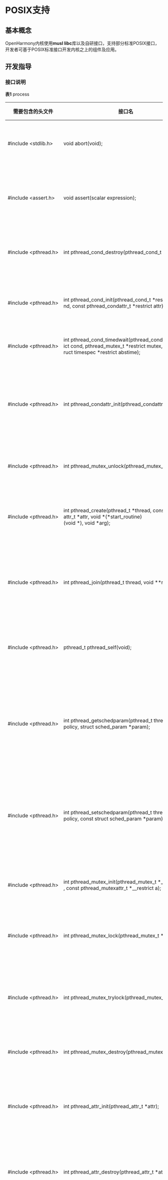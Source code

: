 # POSIX支持


## 基本概念

OpenHarmony内核使用**musl libc**库以及自研接口，支持部分标准POSIX接口，开发者可基于POSIX标准接口开发内核之上的组件及应用。


## 开发指导


### 接口说明

  **表1** process

| 需要包含的头文件 | 接口名 | 描述 |
| -------- | -------- | -------- |
| \#include&nbsp;&lt;stdlib.h&gt; | void&nbsp;abort(void); | 中止线程执行 |
| \#include&nbsp;&lt;assert.h&gt; | void&nbsp;assert(scalar&nbsp;expression); | 断言为假终止线程 |
| \#include&nbsp;&lt;pthread.h&gt; | int&nbsp;pthread_cond_destroy(pthread_cond_t&nbsp;\*cond); | 销毁条件变量 |
| \#include&nbsp;&lt;pthread.h&gt; | int&nbsp;pthread_cond_init(pthread_cond_t&nbsp;\*restrict&nbsp;co<br/>nd,&nbsp;const&nbsp;pthread_condattr_t&nbsp;\*restrict&nbsp;attr); | 初始化条件变量 |
| \#include&nbsp;&lt;pthread.h&gt; | int&nbsp;pthread_cond_timedwait(pthread_cond_t&nbsp;\*restr<br/>ict&nbsp;cond,&nbsp;pthread_mutex_t&nbsp;\*restrict&nbsp;mutex,&nbsp;const&nbsp;st<br/>ruct&nbsp;timespec&nbsp;\*restrict&nbsp;abstime); | 等待条件 |
| \#include&nbsp;&lt;pthread.h&gt; | int&nbsp;pthread_condattr_init(pthread_condattr_t&nbsp;\*attr); | 初始化条件变量属性对象 |
| \#include&nbsp;&lt;pthread.h&gt; | int&nbsp;pthread_mutex_unlock(pthread_mutex_t&nbsp;\*mutex); | 解锁互斥锁 |
| \#include&nbsp;&lt;pthread.h&gt; | int&nbsp;pthread_create(pthread_t&nbsp;\*thread,&nbsp;const&nbsp;pthread_<br/>attr_t&nbsp;\*attr,&nbsp;void&nbsp;\*(\*start_routine)(void&nbsp;\*),&nbsp;void&nbsp;\*arg); | 创建一个新的线程 |
| \#include&nbsp;&lt;pthread.h&gt; | int&nbsp;pthread_join(pthread_t&nbsp;thread,&nbsp;void&nbsp;\*\*retval); | 等待指定的线程结束 |
| \#include&nbsp;&lt;pthread.h&gt; | pthread_t&nbsp;pthread_self(void); | 获取当前线程的ID |
| \#include&nbsp;&lt;pthread.h&gt; | int&nbsp;pthread_getschedparam(pthread_t&nbsp;thread,&nbsp;int&nbsp;\*<br/>policy,&nbsp;struct&nbsp;sched_param&nbsp;\*param); | 获取线程的调度策略和参数 |
| \#include&nbsp;&lt;pthread.h&gt; | int&nbsp;pthread_setschedparam(pthread_t&nbsp;thread,&nbsp;int<br/>policy,&nbsp;const&nbsp;struct&nbsp;sched_param&nbsp;\*param); | 设置线程的调度策略和参数 |
| \#include&nbsp;&lt;pthread.h&gt; | int&nbsp;pthread_mutex_init(pthread_mutex_t&nbsp;\*__restrict&nbsp;m<br/>,&nbsp;const&nbsp;pthread_mutexattr_t&nbsp;\*__restrict&nbsp;a); | 初始化互斥锁 |
| \#include&nbsp;&lt;pthread.h&gt; | int&nbsp;pthread_mutex_lock(pthread_mutex_t&nbsp;\*m); | 互斥锁加锁操作 |
| \#include&nbsp;&lt;pthread.h&gt; | int&nbsp;pthread_mutex_trylock(pthread_mutex_t&nbsp;\*m); | 互斥锁尝试加锁操作 |
| \#include&nbsp;&lt;pthread.h&gt; | int&nbsp;pthread_mutex_destroy(pthread_mutex_t&nbsp;\*m); | 销毁互斥锁 |
| \#include&nbsp;&lt;pthread.h&gt; | int&nbsp;pthread_attr_init(pthread_attr_t&nbsp;\*attr); | 初始化线程属性对象 |
| \#include&nbsp;&lt;pthread.h&gt; | int&nbsp;pthread_attr_destroy(pthread_attr_t&nbsp;\*attr); | 销毁线程属性对象 |
| \#include&nbsp;&lt;pthread.h&gt; | int&nbsp;pthread_attr_getstacksize(const&nbsp;pthread_attr<br/>_t&nbsp;\*attr,&nbsp;size_t&nbsp;\*stacksize); | 获取线程属性对象的堆栈大小 |
| \#include&nbsp;&lt;pthread.h&gt; | int&nbsp;pthread_attr_setstacksize(pthread_attr_t&nbsp;\*attr<br/>,&nbsp;size_t&nbsp;stacksize); | 设置线程属性对象的堆栈大小 |
| \#include&nbsp;&lt;pthread.h&gt; | int&nbsp;pthread_attr_getschedparam(const&nbsp;pthread_<br/>attr_t&nbsp;\*attr,&nbsp;struct&nbsp;sched_param&nbsp;\*param); | 获取线程属性对象的调度参数属性 |
| \#include&nbsp;&lt;pthread.h&gt; | int&nbsp;pthread_attr_setschedparam(pthread_attr_t&nbsp;\*<br/>attr,&nbsp;const&nbsp;struct&nbsp;sched_param&nbsp;\*param); | 设置线程属性对象的调度参数属性 |
| \#include&nbsp;&lt;pthread.h&gt; | int&nbsp;pthread_getname_np(pthread_t&nbsp;pthread,&nbsp;char<br/>\*name,&nbsp;size_t&nbsp;len); | 获取线程名称 |
| \#include&nbsp;&lt;pthread.h&gt; | int&nbsp;pthread_setname_np(pthread_t&nbsp;pthread,&nbsp;const<br/>char&nbsp;\*name); | 设置线程名称 |
| \#include&nbsp;&lt;pthread.h&gt; | int&nbsp;pthread_cond_broadcast(pthread_cond_t&nbsp;\*c); | 解除若干已被等待条件阻塞的线程 |
| \#include&nbsp;&lt;pthread.h&gt; | int&nbsp;pthread_cond_signal(pthread_cond_t&nbsp;\*c); | 解除被阻塞的线程 |
| \#include&nbsp;&lt;pthread.h&gt; | int&nbsp;pthread_cond_wait(pthread_cond_t&nbsp;\*__restrict<br/>c,&nbsp;pthread_mutex_t&nbsp;\*__restrict&nbsp;m); | 等待条件 |

  **表2** fs

| 需要包含的头文件 | 接口名 | 描述 |
| -------- | -------- | -------- |
| \#include&nbsp;&lt;libgen.h&gt; | char&nbsp;\*dirname(char&nbsp;\*path); | 获取目录名 |
| \#include&nbsp;&lt;dirent.h&gt; | struct&nbsp;dirent&nbsp;\*readdir(DIR&nbsp;\*dirp); | 读目录 |
| \#include&nbsp;&lt;sys/stat.h&gt; | int&nbsp;stat(const&nbsp;char&nbsp;\*restrict&nbsp;path,&nbsp;struct&nbsp;stat&nbsp;\*restrict&nbsp;buf); | 获取文件信息 |
| \#include&nbsp;&lt;unistd.h&gt; | int&nbsp;unlink(const&nbsp;char&nbsp;\*pathname); | 删除文件 |
| \#include&nbsp;&lt;fcntl.h | int&nbsp;open(const&nbsp;char&nbsp;\*path,&nbsp;int&nbsp;oflags,&nbsp;...); | 用于打开文件，如文件不存在，创建文件并打开 |
| \#include&nbsp;&lt;nistd.h&gt; | int&nbsp;close(int&nbsp;fd); | 关闭文件 |
| \#include&nbsp;&lt;stdio.h&gt; | int&nbsp;rename(const&nbsp;char&nbsp;\*oldpath,&nbsp;const&nbsp;char&nbsp;\*newpath); | 重命名指定的文件 |
| \#include&nbsp;&lt;dirent.h&gt; | DIR&nbsp;&nbsp;\*opendir(const&nbsp;char&nbsp;\*dirname); | 打开指定目录 |
| \#include&nbsp;&lt;dirent.h&gt; | int&nbsp;closedir(DIR&nbsp;\*dir); | 关闭指定目录 |
| \#include&nbsp;&lt;sys/mount.h&gt; | int&nbsp;mount(const&nbsp;char&nbsp;\*source,&nbsp;const&nbsp;char&nbsp;\*target,&nbsp;con<br/>st&nbsp;char&nbsp;\*filesystemtype,&nbsp;unsigned&nbsp;long&nbsp;mountflags,&nbsp;c<br/>onst&nbsp;void&nbsp;\*data); | 挂载文件系统 |
| \#include&nbsp;&lt;sys/mount.h&gt; | int&nbsp;umount(const&nbsp;char&nbsp;\*target); | 卸载文件系统 |
| \#include&nbsp;&lt;sys/mount.h&gt; | int&nbsp;umount2(const&nbsp;char&nbsp;\*target,&nbsp;int&nbsp;flag); | 卸载文件系统 |
| \#include&nbsp;&lt;sys/stat.h&gt; | int&nbsp;fsync(int&nbsp;fd); | 将与指定文件描述符关联的文件同步到存储设备 |
| \#include&nbsp;&lt;sys/stat.h&gt; | int&nbsp;mkdir(const&nbsp;char&nbsp;\*pathname,&nbsp;mode_t&nbsp;mode); | 创建目录 |
| \#include&nbsp;&lt;unistd.h&gt; | int&nbsp;rmdir(const&nbsp;char&nbsp;\*path); | 删除目录 |
| \#include&nbsp;&lt;sys/stat.h&gt; | int&nbsp;fstat(int&nbsp;fd,&nbsp;struct&nbsp;stat&nbsp;\*buf); | 获取文件状态信息 |
| \#include&nbsp;&lt;sys/statfs.h&gt; | int&nbsp;statfs(const&nbsp;char&nbsp;\*path,&nbsp;struct&nbsp;statfs&nbsp;\*buf); | 获取指定路径下文件的文件系统信息 |

  **表3** time

| 需要包含的头文件 | 接口名 | 描述 |
| -------- | -------- | -------- |
| \#include&nbsp;&lt;sys/time.h&gt; | int&nbsp;gettimeofday(struct&nbsp;timeval&nbsp;\*tv,&nbsp;struct&nbsp;timezone&nbsp;\*tz); | 获取时间。当前暂无时区概念,tz返回为空 |
| \#include&nbsp;&lt;time.h&gt; | struct&nbsp;tm&nbsp;\*gmtime(const&nbsp;time_t&nbsp;\*timep); | 将日期和时间转换为细分时间或ASCII |
| \#include&nbsp;&lt;time.h&gt; | struct&nbsp;tm&nbsp;\*localtime(const&nbsp;time_t&nbsp;\*timep); | 获取时间 |
| \#include&nbsp;&lt;time.h&gt; | struct&nbsp;tm&nbsp;\*localtime_r(const&nbsp;time_t&nbsp;\*timep,&nbsp;struct&nbsp;tm&nbsp;\*result); | 获取时间 |
| \#include&nbsp;&lt;time.h&gt; | time_t&nbsp;mktime(struct&nbsp;tm&nbsp;\*tm); | 将日期和时间转换为细分时间或ASCII |
| \#include&nbsp;&lt;time.h&gt; | size_t&nbsp;strftime(char&nbsp;\*s,&nbsp;size_t&nbsp;max,&nbsp;const&nbsp;char&nbsp;\*<br/>format,const&nbsp;struct&nbsp;tm&nbsp;\*tm); | 格式化日期和时间字符串 |
| \#include&nbsp;&lt;time.h&gt; | time_t&nbsp;time(time_t&nbsp;\*tloc); | 获得日历时间 |
| \#include&nbsp;&lt;sys/times.h&gt; | clock_t&nbsp;times(struct&nbsp;tms&nbsp;\*buf); | 获取线程时间 |
| \#include&nbsp;&lt;unistd.h&gt; | int&nbsp;usleep(useconds_t&nbsp;usec); | 休眠（微秒单位） |
| \#include&nbsp;&lt;time.h&gt; | int&nbsp;nanosleep(const&nbsp;struct&nbsp;timespec&nbsp;\*tspec1,&nbsp;struct<br/>timespec&nbsp;\*tspec2); | 暂停当前线程直到指定的时间到达 |
| \#include&nbsp;&lt;time.h&gt; | int&nbsp;clock_gettime(clockid_t&nbsp;id,&nbsp;struct&nbsp;timespec&nbsp;\*tspec); | 获取时钟的时间 |
| \#include&nbsp;&lt;time.h&gt; | int&nbsp;timer_create(clockid_t&nbsp;id,&nbsp;struct&nbsp;sigevent&nbsp;\*__<br/>restrict&nbsp;evp,&nbsp;timer_t&nbsp;\*__restrict&nbsp;t); | 为线程创建计时器 |
| \#include&nbsp;&lt;time.h&gt; | int&nbsp;timer_delete(timer_t&nbsp;t); | 为线程删除计时器 |
| \#include&nbsp;&lt;time.h&gt; | int&nbsp;timer_settime(timer_t&nbsp;t,&nbsp;int&nbsp;flags,&nbsp;const&nbsp;struct<br/>itimerspec&nbsp;\*__restrict&nbsp;val,&nbsp;struct&nbsp;itimerspec&nbsp;\*__restrict&nbsp;old); | 为线程设置计时器 |
| \#include&nbsp;&lt;time.h&gt; | time_t&nbsp;time&nbsp;(time_t&nbsp;\*t); | 获取时间 |
| \#include&nbsp;&lt;time.h&gt; | char&nbsp;\*strptime(const&nbsp;char&nbsp;\*s,&nbsp;const&nbsp;char&nbsp;\*format,&nbsp;struct&nbsp;tm&nbsp;\*tm); | 将时间的字符串表示形式转换为时间tm结构 |

  **表4** util

| 需要包含的头文件 | 接口名 | 描述 |
| -------- | -------- | -------- |
| \#include&nbsp;&lt;stdlib.h&gt; | int&nbsp;atoi(const&nbsp;char&nbsp;\*nptr); | 字符串转换整型（int） |
| \#include&nbsp;&lt;stdlib.h&gt; | long&nbsp;atol(const&nbsp;char&nbsp;\*nptr); | 字符串转换整型（long） |
| \#include&nbsp;&lt;stdlib.h&gt; | long&nbsp;long&nbsp;atoll(const&nbsp;char&nbsp;\*nptr); | 字符串转换整型（long&nbsp;long） |
| \#include&nbsp;&lt;ctype.h&gt; | int&nbsp;isalnum(int&nbsp;c); | 检查字母数字字符 |
| \#include&nbsp;&lt;ctype.h&gt; | int&nbsp;isascii(int&nbsp;c); | 检查ASCII |
| \#include&nbsp;&lt;ctype.h&gt; | int&nbsp;isdigit(int&nbsp;c); | 检查数字字符 |
| \#include&nbsp;&lt;ctype.h&gt; | int&nbsp;islower(int&nbsp;c); | 检查小写字符 |
| \#include&nbsp;&lt;ctype.h&gt; | int&nbsp;isprint(int&nbsp;c); | 检查任何可打印字符，包括空格 |
| \#include&nbsp;&lt;ctype.h&gt; | int&nbsp;isspace(int&nbsp;c); | 检查空格字符 |
| \#include&nbsp;&lt;ctype.h&gt; | int&nbsp;isupper(int&nbsp;c); | 检查所传的字符是否是大写字母 |
| \#include&nbsp;&lt;ctype.h&gt; | int&nbsp;isxdigit(int&nbsp;c); | 判断字符是否为十六进制数 |
| \#include&nbsp;&lt;stdlib.h&gt; | long&nbsp;int&nbsp;random&nbsp;(void); | 生成伪随机数 |
| \#include&nbsp;&lt;stdlib.h&gt; | void&nbsp;srandom(unsigned&nbsp;int&nbsp;seed); | 初始化随机数生成器 |
| \#include&nbsp;&lt;ctype.h&gt; | int&nbsp;tolower(int&nbsp;c); | 字母转换成小写 |
| \#include&nbsp;&lt;ctype.h&gt; | int&nbsp;toupper(int&nbsp;c); | 字母转换成大写 |
| \#include&nbsp;&lt;stdarg.h&gt; | type&nbsp;va_arg(va_list&nbsp;ap,&nbsp;type); | 获取可变参数的当前参数，返回指定类型并将指针指向下一参数 |
| \#include&nbsp;&lt;stdarg.h&gt; | void&nbsp;va_copy(va_list&nbsp;dest,&nbsp;va_list&nbsp;src); | 复制参数 |
| \#include&nbsp;&lt;stdarg.h&gt; | void&nbsp;va_end(va_list&nbsp;ap); | 清空va_list可变参数列表 |
| \#include&nbsp;&lt;stdarg.h&gt; | void&nbsp;va_start(va_list&nbsp;ap,&nbsp;last); | 定义变长参数列表的起始位置 |
| \#include&nbsp;&lt;string.h&gt; | char&nbsp;\*strchr(const&nbsp;char&nbsp;\*s,&nbsp;int&nbsp;c); | 在字符串中定位字符 |
| \#include&nbsp;&lt;string.h&gt; | int&nbsp;strcmp(const&nbsp;char&nbsp;\*s1,&nbsp;const&nbsp;char&nbsp;\*s2); | 比较字符串 |
| \#include&nbsp;&lt;string.h&gt; | size_t&nbsp;strcspn(const&nbsp;char&nbsp;\*s,&nbsp;const&nbsp;char&nbsp;\*reject); | 获取前缀子串的长度 |
| \#include&nbsp;&lt;string.h&gt; | char&nbsp;\*strdup(const&nbsp;char&nbsp;\*s); | 字符串拷贝到新建的位置处 |
| \#include&nbsp;&lt;string.h&gt; | size_t&nbsp;strlen(const&nbsp;char&nbsp;\*s); | 计算字符串长度 |
| \#include&nbsp;&lt;strings.h&gt; | int&nbsp;strncasecmp(const&nbsp;char&nbsp;\*s1,&nbsp;const&nbsp;char&nbsp;\*s2,&nbsp;size_t&nbsp;n); | 比较固定长度字符串（忽略大小写） |
| \#include&nbsp;&lt;strings.h&gt; | int&nbsp;strcasecmp(const&nbsp;char&nbsp;\*s1,&nbsp;const&nbsp;char&nbsp;\*s2); | 比较字符串（忽略大小写） |
| \#include&nbsp;&lt;string.h&gt; | int&nbsp;strncmp(const&nbsp;char&nbsp;\*s1,&nbsp;const&nbsp;char&nbsp;\*s2,&nbsp;size_t&nbsp;n); | 比较字符串（指定长度） |
| \#include&nbsp;&lt;string.h&gt; | char&nbsp;\*strrchr(const&nbsp;char&nbsp;\*s,&nbsp;int&nbsp;c); | 在字符串中定位字符 |
| \#include&nbsp;&lt;string.h&gt; | char&nbsp;\*strstr(const&nbsp;char&nbsp;\*haystack,&nbsp;const&nbsp;char&nbsp;\*needle); | 寻找指定的子串 |
| \#include&nbsp;&lt;stdlib.h&gt; | long&nbsp;int&nbsp;strtol(const&nbsp;char&nbsp;\*nptr,&nbsp;char&nbsp;\*\*endptr,&nbsp;int&nbsp;base); | 将字符串转换为long型整数 |
| \#include&nbsp;&lt;stdlib.h&gt; | unsigned&nbsp;long&nbsp;int&nbsp;strtoul(const&nbsp;char&nbsp;\*nptr,&nbsp;char<br/>\*\*endptr,&nbsp;int&nbsp;base); | 将字符串转换为unsigned&nbsp;long型整数 |
| \#include&nbsp;&lt;stdlib.h&gt; | unsigned&nbsp;long&nbsp;long&nbsp;int&nbsp;strtoull(const&nbsp;char&nbsp;\*nptr,<br/>char&nbsp;\*\*endptr,int&nbsp;base); | 将字符串转换为unsigned&nbsp;long&nbsp;long型整数 |
| \#include&nbsp;&lt;regex.h&gt; | int&nbsp;regcomp(regex_t&nbsp;\*preg,&nbsp;const&nbsp;char&nbsp;\*regex,<br/>int&nbsp;cflags); | 编译正则表达式 |
| \#include&nbsp;&lt;regex.h&gt; | int&nbsp;regexec(const&nbsp;regex_t&nbsp;\*preg,&nbsp;const&nbsp;char&nbsp;\*<br/>string,&nbsp;size_t&nbsp;nmatch,regmatch_t&nbsp;pmatch[],&nbsp;int&nbsp;eflags); | 匹配正则表达式 |
| \#include&nbsp;&lt;regex.h&gt; | void&nbsp;regfree(regex_t&nbsp;\*preg); | 释放正则表达式 |
| \#include&nbsp;&lt;string.h&gt; | char&nbsp;\*strerror(int&nbsp;errnum); | 返回描述错误号的字符串 |

  **表5** math

| 需要包含的头文件 | 接口名 | 描述 |
| -------- | -------- | -------- |
| \#include&nbsp;&lt;stdlib.h&gt; | int&nbsp;abs(int&nbsp;i); | 取绝对值 |
| \#include&nbsp;&lt;math.h&gt; | double&nbsp;log(double&nbsp;x); | 自然对数函数 |
| \#include&nbsp;&lt;math.h&gt; | double&nbsp;pow(double&nbsp;x,&nbsp;double&nbsp;y); | 求x的指数y次幂 |
| \#include&nbsp;&lt;math.h&gt; | double&nbsp;round(double&nbsp;x); | 从零开始，舍入到最接近的整数 |
| \#include&nbsp;&lt;math.h&gt; | double&nbsp;sqrt(double&nbsp;x); | 平方根 |

  **表6** IO

| 需要包含的头文件 | 接口名 | 描述 |
| -------- | -------- | -------- |
| \#include&nbsp;&lt;stdio.h&gt; | void&nbsp;clearerr(FILE&nbsp;\*stream); | 清除流的文件结尾和错误指示 |
| \#include&nbsp;&lt;stdio.h&gt; | int&nbsp;fclose(FILE&nbsp;\*stream); | 关闭文件流 |
| \#include&nbsp;&lt;stdio.h&gt; | FILE&nbsp;\*fdopen(int&nbsp;fd,&nbsp;const&nbsp;char&nbsp;\*mode); | 通过文件描述符打开文件流 |
| \#include&nbsp;&lt;stdio.h&gt; | int&nbsp;feof(FILE&nbsp;\*stream); | 检测返回文件末尾指示位 |
| \#include&nbsp;&lt;stdio.h&gt; | int&nbsp;fflush(FILE&nbsp;\*stream); | 刷新流 |
| \#include&nbsp;&lt;stdio.h&gt; | char&nbsp;\*fgets(char&nbsp;\*s,&nbsp;int&nbsp;size,&nbsp;FILE&nbsp;\*stream); | 读取流的下一行 |
| \#include&nbsp;&lt;stdio.h&gt; | int&nbsp;fileno(FILE&nbsp;\*stream); | 返回流的文件描述符 |
| \#include&nbsp;&lt;stdio.h&gt; | FILE&nbsp;\*fopen(const&nbsp;char&nbsp;\*path,&nbsp;const&nbsp;char&nbsp;\*mode); | 打开流 |
| \#include&nbsp;&lt;stdio.h&gt; | int&nbsp;fputs(const&nbsp;char&nbsp;\*s,&nbsp;FILE&nbsp;\*stream); | 向指定流写入一行 |
| \#include&nbsp;&lt;stdio.h&gt; | size_t&nbsp;fread(void&nbsp;\*ptr,&nbsp;size_t&nbsp;size,&nbsp;size_t&nbsp;nmemb,<br/>FILE&nbsp;\*stream); | 读一个流 |
| \#include&nbsp;&lt;stdio.h&gt; | int&nbsp;fseek(FILE&nbsp;\*stream,&nbsp;long&nbsp;offset,&nbsp;int&nbsp;whence); | 设置流指针的位置 |
| \#include&nbsp;&lt;stdio.h&gt; | long&nbsp;ftell(FILE&nbsp;\*stream); | 获取流指针的位置 |
| \#include&nbsp;&lt;stdio.h&gt; | size_t&nbsp;fwrite(const&nbsp;void&nbsp;\*ptr,&nbsp;size_t&nbsp;size,&nbsp;size_t<br/>nmemb,FILE&nbsp;\*stream); | 向流写入 |
| \#include&nbsp;&lt;stdio.h&gt; | void&nbsp;perror(const&nbsp;char&nbsp;\*s); | 打印系统错误信息 |
| \#include&nbsp;&lt;stdio.h&gt; | void&nbsp;rewind(FILE&nbsp;\*stream); | 重新定位流 |
| \#include&nbsp;&lt;unistd.h&gt; | ssize_t&nbsp;write(int&nbsp;fd,&nbsp;const&nbsp;void&nbsp;\*buf,&nbsp;size_t&nbsp;size); | 写文件内容 |
| \#include&nbsp;&lt;unistd.h&gt; | ssize_t&nbsp;read(int&nbsp;fd,&nbsp;void&nbsp;\*buf,&nbsp;size_t&nbsp;size); | 读文件内容 |

  **表7** net

| 需要包含的头文件 | 接口名 | 描述 |
| -------- | -------- | -------- |
| \#include&nbsp;&lt;sys/socket.h&gt; | void&nbsp;freeaddrinfo(struct&nbsp;addrinfo&nbsp;\*res); | 释放调用getaddrinfo所分配的动态内存 |
| \#include&nbsp;&lt;sys/socket.h&gt; | int&nbsp;getaddrinfo(const&nbsp;char&nbsp;\*restrict&nbsp;nodename,const<br/>char&nbsp;\*restrict&nbsp;servname,const&nbsp;struct&nbsp;addrinfo&nbsp;\*restrict<br/>hints,struct&nbsp;addrinfo&nbsp;\*\*restrict&nbsp;res); | 网络地址和服务转换 |
| \#include&nbsp;&lt;sys/socket.h&gt; | int&nbsp;getnameinfo(const&nbsp;struct&nbsp;sockaddr&nbsp;\*restrict&nbsp;sa,<br/>socklen_t&nbsp;salen,char&nbsp;\*restrict&nbsp;node,&nbsp;socklen_t&nbsp;nodelen<br/>,&nbsp;char&nbsp;\*restrict&nbsp;service,socklen_t&nbsp;servicelen,&nbsp;int&nbsp;flags); | 以协议无关的方式进行地址到名称的转换 |
| \#include&nbsp;&lt;net/if.h&gt; | unsigned&nbsp;int&nbsp;if_nametoindex(const&nbsp;char&nbsp;\*ifname); | 通过网络接口名得到索引 |
| \#include&nbsp;&lt;arpa/inet.h&gt; | in_addr_t&nbsp;inet_addr(const&nbsp;char&nbsp;\*cp); | 网络主机地址点分十进制形式转换位二进制形式 |
| \#include&nbsp;&lt;arpa/inet.h&gt; | char&nbsp;\*inet_ntoa(struct&nbsp;in_addr&nbsp;in); | 网络主机地址二进制形式转换位点分十进制形式 |
| \#include&nbsp;&lt;arpa/inet.h&gt; | const&nbsp;char&nbsp;\*inet_ntop(int&nbsp;af,&nbsp;const&nbsp;void&nbsp;\*src,char&nbsp;\*dst,<br/>socklen_t&nbsp;size); | 网络地址转换 |
| \#include&nbsp;&lt;arpa/inet.h&gt; | int&nbsp;inet_pton(int&nbsp;af,&nbsp;const&nbsp;char&nbsp;\*src,&nbsp;void&nbsp;\*dst); | 网络地址转换 |
| \#include&nbsp;&lt;sys/socket.h&gt; | int&nbsp;listen(int&nbsp;sockfd,&nbsp;int&nbsp;backlog); | 监听套接字 |
| \#include&nbsp;&lt;sys/socket.h&gt; | ssize_t&nbsp;recvmsg(int&nbsp;sockfd,&nbsp;struct&nbsp;msghdr&nbsp;\*msg,&nbsp;int&nbsp;flags); | 从套接字接收消息.只支持iov大小为1的场景，且不支持ancillary消息 |
| \#include&nbsp;&lt;sys/socket.h&gt; | ssize_t&nbsp;send(int&nbsp;sockfd,&nbsp;const&nbsp;void&nbsp;\*buf,&nbsp;size_t&nbsp;len,&nbsp;int&nbsp;flags); | 从socket发送消息 |
| \#include&nbsp;&lt;sys/socket.h&gt; | ssize_t&nbsp;sendmsg(int&nbsp;sockfd,&nbsp;const&nbsp;struct&nbsp;msghdr&nbsp;\*msg,&nbsp;int&nbsp;flags); | 从socket发送消息。不支持ancillary消息 |
| \#include&nbsp;&lt;sys/socket.h&gt; | ssize_t&nbsp;sendto(int&nbsp;sockfd,&nbsp;const&nbsp;void&nbsp;\*buf,&nbsp;size_t&nbsp;len,&nbsp;int<br/>flags,const&nbsp;struct&nbsp;sockaddr&nbsp;\*dest_addr,&nbsp;socklen_t&nbsp;addrlen); | 从socket发送消息 |
| \#include&nbsp;&lt;sys/socket.h&gt; | int&nbsp;setsockopt(int&nbsp;sockfd,&nbsp;int&nbsp;level,&nbsp;int&nbsp;optname,const<br/>void&nbsp;\*optval,&nbsp;socklen_t&nbsp;optlen); | 设置与套接字关联的选项 |

  **表8** mem

| 需要包含的头文件 | 接口名 | 描述 |
| -------- | -------- | -------- |
| \#include&nbsp;&lt;string.h&gt; | int&nbsp;memcmp(const&nbsp;void&nbsp;\*s1,&nbsp;const&nbsp;void&nbsp;\*s2,&nbsp;size_t&nbsp;n); | 内存比较 |
| \#include&nbsp;&lt;string.h&gt; | void&nbsp;\*memcpy(void&nbsp;\*dest,&nbsp;const&nbsp;void&nbsp;\*src,&nbsp;size_t&nbsp;n); | 内存拷贝 |
| \#include&nbsp;&lt;string.h&gt; | void&nbsp;\*memset(void&nbsp;\*s,&nbsp;int&nbsp;c,&nbsp;size_t&nbsp;n); | 内存初始化 |
| \#include&nbsp;&lt;stdlib.h&gt; | void&nbsp;\*realloc(void&nbsp;\*ptr,&nbsp;size_t&nbsp;size); | 重分配内存 |
| \#include&nbsp;&lt;stdlib.h&gt; | void&nbsp;\*malloc(size_t&nbsp;size); | 动态分配内存块大小 |
| \#include&nbsp;&lt;stdlib.h&gt; | void&nbsp;free(void&nbsp;\*ptr); | 释放ptr所指向的内存空间 |

  **表9** IPC

| 需要包含的头文件 | 接口名 | 描述 |
| -------- | -------- | -------- |
| \#include&nbsp;&lt;semaphore.h&gt; | int&nbsp;sem_timedwait(sem_t&nbsp;\*sem,&nbsp;const&nbsp;struct<br/>&nbsp;timespec&nbsp;\*abs_timeout); | 计时锁定信号量 |
| \#include&nbsp;&lt;semaphore.h&gt; | int&nbsp;sem_destroy(sem_t&nbsp;\*sem); | 销毁指定的无名信号量 |
| \#include&nbsp;&lt;semaphore.h&gt; | int&nbsp;sem_init(sem_t&nbsp;\*sem,&nbsp;int&nbsp;pshared<br/>,&nbsp;unsigned&nbsp;int&nbsp;value); | 创建并初始化一个无名信号量 |
| \#include&nbsp;&lt;semaphore.h&gt; | int&nbsp;sem_post(sem_t&nbsp;\*sem); | 增加信号量计数 |
| \#include&nbsp;&lt;semaphore.h&gt; | int&nbsp;sem_wait(sem_t&nbsp;\*sem); | 获取信号量 |
| \#include&nbsp;&lt;mqueue.h&gt; | mqd_t&nbsp;mq_open(const&nbsp;char&nbsp;\*mqName,<br/>&nbsp;int&nbsp;openFlag,&nbsp;...); | 此API用于打开一个具有指定名称的已有消息队列或创建一个新的消息队列 |
| \#include&nbsp;&lt;mqueue.h&gt; | int&nbsp;mq_close(mqd_t&nbsp;personal); | 此API用于关闭具有指定描述符的消息队列 |
| \#include&nbsp;&lt;mqueue.h&gt; | int&nbsp;mq_unlink(const&nbsp;char&nbsp;\*mqName); | 此API用于删除具有指定名称的消息队列 |
| \#include&nbsp;&lt;mqueue.h&gt; | int&nbsp;mq_send(mqd_t&nbsp;personal,&nbsp;const<br/>&nbsp;char&nbsp;\*msg,size_t&nbsp;msgLen,&nbsp;unsigned&nbsp;int&nbsp;msgPrio); | 此API用于将具有指定内容和长度的消息放入具有指定描述符的消息队列中 |
| \#include&nbsp;&lt;mqueue.h&gt; | ssize_t&nbsp;mq_receive(mqd_t&nbsp;personal,&nbsp;char&nbsp;\*msg,<br/>size_t&nbsp;msgLen,&nbsp;unsigned&nbsp;int&nbsp;\*msgPrio); | 此API用于从具有指定描述符的消息队列中删除最老的消息，并将其放入msg_ptr所指向的缓冲区中 |
| \#include&nbsp;&lt;mqueue.h&gt; | int&nbsp;mq_timedsend(mqd_t&nbsp;personal,&nbsp;const&nbsp;char<br/>\*msg,&nbsp;size_t&nbsp;msgLen,&nbsp;unsigned&nbsp;int&nbsp;msgPrio,&nbsp;c<br/>onst&nbsp;struct&nbsp;timespec&nbsp;\*absTimeout) | 此API用于在预定时间将具有指定内容和长度的消息放入具有描述符的消息队列中 |
| \#include&nbsp;&lt;mqueue.h&gt; | ssize_t&nbsp;mq_timedreceive(mqd_t&nbsp;personal,&nbsp;char<br/>\*msg,&nbsp;size_t&nbsp;msgLen,&nbsp;unsigned&nbsp;int&nbsp;\*msgPrio,<br/>const&nbsp;struct&nbsp;timespec&nbsp;\*absTimeout); | 此API用于从具有指定描述符的消息队列消息中获取具有指定消息内容和长度的消息 |
| \#include&nbsp;&lt;mqueue.h&gt; | int&nbsp;mq_setattr(mqd_t&nbsp;mqdes,&nbsp;const&nbsp;struct&nbsp;mq_<br/>attr&nbsp;\*__restrict&nbsp;newattr,&nbsp;struct&nbsp;mq_attr&nbsp;\*__restrict&nbsp;oldattr); | 设置描述符指定的消息队列属性 |
| \#include&nbsp;&lt;libc.h&gt; | const&nbsp;char&nbsp;\*libc_get_version_string(void); | 获取libc版本字符串 |
| \#include&nbsp;&lt;libc.h&gt; | int&nbsp;libc_get_version(void); | 获取libc版本号 |


### 注意事项

常用错误码对照表：

| 错误码 | 值 | 描述 | 含义 |
| -------- | -------- | -------- | -------- |
| ENOERR | 0 | Success | 成功 |
| EPERM | 1 | Operation&nbsp;not&nbsp;permitted | 操作不允许 |
| ENOENT | 2 | No&nbsp;such&nbsp;file&nbsp;or&nbsp;directory | 没有这样的文件或目录 |
| ESRCH | 3 | No&nbsp;such&nbsp;process | 没有这样的进程(暂不支持) |
| EINTR | 4 | Interrupted&nbsp;system&nbsp;call | 系统调用被中断 |
| EIO | 5 | I/O&nbsp;error | I/O错误 |
| ENXIO | 6 | No&nbsp;such&nbsp;device&nbsp;or&nbsp;address | 没有这样的设备或地址 |
| E2BIG | 7 | Arg&nbsp;list&nbsp;too&nbsp;long | 参数列表太长 |
| ENOEXEC | 8 | Exec&nbsp;format&nbsp;error | 执行格式错误 |
| EBADF | 9 | Bad&nbsp;file&nbsp;number | 坏的文件描述符 |
| ECHILD | 10 | No&nbsp;child&nbsp;processes | 没有子进程(暂不支持) |
| EAGAIN | 11 | Try&nbsp;again | 资源暂时不可用 |
| ENOMEM | 12 | Out&nbsp;of&nbsp;memory | 内存溢出 |
| EACCES | 13 | Permission&nbsp;denied | 拒绝许可 |
| EFAULT | 14 | Bad&nbsp;address | 错误的地址 |
| ENOTBLK | 15 | Block&nbsp;device&nbsp;required | 块设备请求 |
| EBUSY | 16 | Device&nbsp;or&nbsp;resource&nbsp;busy | 设备或资源忙 |
| EEXIST | 17 | File&nbsp;exists | 文件存在 |
| EXDEV | 18 | Cross-device&nbsp;link | 无效的交叉链接 |
| ENODEV | 19 | No&nbsp;such&nbsp;device | 设备不存在 |
| ENOTDIR | 20 | Not&nbsp;a&nbsp;directory | 不是一个目录 |
| EISDIR | 21 | Is&nbsp;a&nbsp;directory | 是一个目录 |
| EINVAL | 22 | Invalid&nbsp;argument | 无效的参数 |
| ENFILE\* | 23 | File&nbsp;table&nbsp;overflow | 打开太多的文件系统 |
| EMFILE | 24 | Too&nbsp;many&nbsp;open&nbsp;files | 打开的文件过多 |
| EFBIG | 27 | File&nbsp;too&nbsp;large | 文件太大 |
| ENOSPC | 28 | No&nbsp;space&nbsp;left&nbsp;on&nbsp;device | 设备上没有空间 |
| ESPIPE | 29 | Illegal&nbsp;seek | 非法移位 |
| EROFS | 30 | Read-only&nbsp;file&nbsp;system | 只读文件系统 |
| EMLINK | 31 | Too&nbsp;many&nbsp;links | 太多的链接 |
| EDOM | 33 | Math&nbsp;argument&nbsp;out&nbsp;of&nbsp;domain | 数值结果超出范围 |
| ERANGE | 34 | Math&nbsp;result&nbsp;not&nbsp;representable | 数值结果不具代表性 |
| EDEADLK | 35 | Resource&nbsp;deadlock&nbsp;would&nbsp;occur | 资源死锁错误 |
| ENAMETOOLONG | 36 | Filename&nbsp;too&nbsp;long | 文件名太长 |
| ENOLCK | 37 | No&nbsp;record&nbsp;locks&nbsp;available | 没有可用锁 |
| ENOSYS | 38 | Function&nbsp;not&nbsp;implemented | 功能没有实现 |
| ENOTEMPTY | 39 | Directory&nbsp;not&nbsp;empty | 目录不空 |
| ELOOP | 40 | Too&nbsp;many&nbsp;symbolic&nbsp;links&nbsp;encountered | 符号链接层次太多 |
| ENOMSG | 42 | No&nbsp;message&nbsp;of&nbsp;desired&nbsp;type | 没有期望类型的消息 |
| EIDRM | 43 | Identifier&nbsp;removed | 标识符删除 |
| ELNRNG | 48 | Link&nbsp;number&nbsp;out&nbsp;of&nbsp;range | 链接数超出范围 |
| EBADR | 53 | Invalid&nbsp;request&nbsp;descriptor | 请求描述符无效 |
| EBADRQC | 56 | Invalid&nbsp;request&nbsp;code | 无效的请求代码 |
| ENOSTR | 60 | Device&nbsp;not&nbsp;a&nbsp;stream | 设备不是字符流 |
| ENODATA | 61 | No&nbsp;data&nbsp;available | 无可用数据 |
| ETIME | 62 | Timer&nbsp;expired | 计时器过期 |
| EPROTO | 71 | Protocol&nbsp;error | 协议错误 |
| EBADMSG | 74 | Not&nbsp;a&nbsp;data&nbsp;message | 非数据消息 |
| EOVERFLOW | 75 | Value&nbsp;too&nbsp;large&nbsp;for&nbsp;defined&nbsp;data&nbsp;type | 值太大,对于定义数据类型 |
| EMSGSIZE | 90 | Message&nbsp;too&nbsp;long | 消息太长 |


### 编程实例

demo功能：

创建一个线程并将父线程中的信息传递给子线程，在子线程中打印传递过来的信息和自身线程id值。


```
#include <stdio.h>
#include <pthread.h>

pthread_t ntid;

void *ThreadFn(void *arg)
{
    pthread_t tid;
    while(1) {
        tid = pthread_self();
        printf("\n++++++++++++++  %s  %s  tid = %d ++++++++++++++\n", (char*)arg, __FUNCTION__, tid);
    }
    return ((void *)0);
}

void DemoForTest()
{
    int err;
    char* str = "Hello world";
    err = pthread_create(&ntid, NULL, ThreadFn, (void*)str);
    if(err != 0) {
        printf("can't create thread\n");
    }
}

```

执行DemoForTest运行结果如下：


```
++++++++++++++  Hello world  ThreadFn  tid = 48 ++++++++++++++

++++++++++++++  Hello world  ThreadFn  tid = 48 ++++++++++++++

++++++++++++++  Hello world  ThreadFn  tid = 48 ++++++++++++++
```
